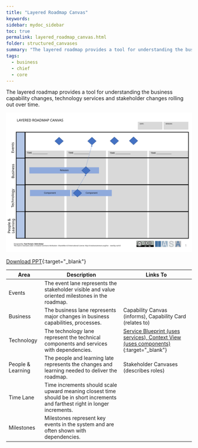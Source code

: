```yaml
---
title: "Layered Roadmap Canvas"
keywords: 
sidebar: mydoc_sidebar
toc: true
permalink: layered_roadmap_canvas.html
folder: structured_canvases
summary: "The layered roadmap provides a tool for understanding the business capability changes."
tags: 
  - business
  - chief
  - core
---
```


The layered roadmap provides a tool for understanding the business capability changes, technology services and stakeholder changes rolling out over time.

![image001](media/layered_roadmap_canvas001.svg)

[Download PPT](media/ppt/layered_roadmap_canvas.ppt){:target="_blank"}

| Area              | Description                                                                                                                     | Links To                                                          |
| ----------------- | ------------------------------------------------------------------------------------------------------------------------------- | ----------------------------------------------------------------- |
| Events            | The event lane represents the stakeholder visible and value oriented milestones in the roadmap.                                 |                                                                   |
| Business          | The business lane represents major changes in business capabilities, processes.                                                 | Capability Canvas (informs), Capability Card (relates to)         |
| Technology        | The technology lane represent the technical components and services with dependencies.                                          |  [Service Blueprint (uses services), Context View (uses components)](service_blueprint_canvas.md){:target="_blank"} |
| People & Learning | The people and learning late represents the changes and learning needed to deliver the roadmap.                                 | Stakeholder Canvases (describes roles)                            |
| Time Lane         | Time increments should scale upward meaning closest time should be in short increments and farthest right in longer increments. |                                                                   |
| Milestones        | Milestones represent key events in the system and are often shown with dependencies.                                            |                                                                   |